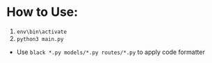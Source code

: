 # How to Use:

1. `env\bin\activate`
2. `python3 main.py`

* Use `black *.py models/*.py routes/*.py` to apply code formatter